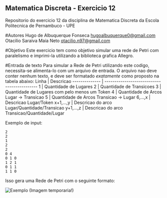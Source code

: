 ## Matematica Discreta - Exercicio 12
Repositorio do exercicio 12 da disciplina de Matematica Discreta da Escola Politecnica de Pernambuco - UPE

#Autores
Hugo de Albuquerque Fonseca <hugoalbuquerque0@gmail.com>
Otacilio Saraiva Maia Neto <otacilio.n97@gmail.com>

#Objetivo
Este exercicio tem como objetivo simular uma rede de Petri com paralelismo e imprimi-la utilizando a biblioteca grafica Allegro.

#Entrada de texto
Para simular a Rede de Petri utilizando este codigo, necessita-se alimenta-lo com um arquivo de entrada. O arquivo nao deve conter nenhum texto, e deve ser formatado _exatamente_ como proposto na tabela abaixo:
Linha          | Descricao
-------------- | --------------------------------------------
1              | Quantidade de Lugares
2              | Quantidade de Transicoes
3              | Quantidade de Lugares com pelo menos um Token
4              | Quantidade de Arcos Lugar -> Transicao
5              | Quantidade de Arcos Transicao -> Lugar
6,...,x        | Descricao Lugar/Token
x+1,...,y      | Descricao do arco Lugar/Quantidade/Transicao
y+1,...,z      | Descricao do arco Transicao/Quantidade/Lugar

Exemplo de input:
```
2
2
1
2
2
0 4
0 1 0
1 2 1
0 1 1
1 1 0
```
Isso gera uma Rede de Petri com o seguinte formato:


![Exemplo](http://puu.sh/kb7DZ/6fd3f2e906.png "Exemplo - Rede de Petri")
(Imagem temporaria!)
